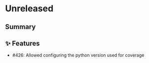 # Unreleased

## Summary

## ✨ Features

* #426: Allowed configuring the python version used for coverage
